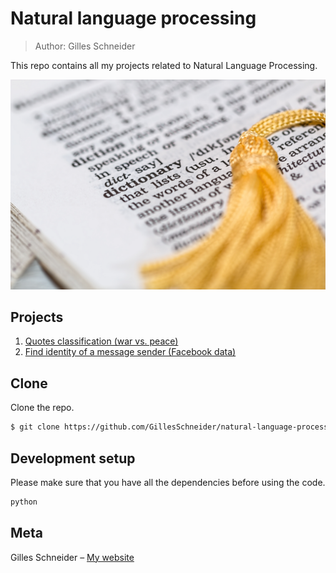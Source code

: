 # Natural language processing
> Author: Gilles Schneider

This repo contains all my projects related to Natural Language Processing. 

![](header.jpg)

## Projects

1. [Quotes classification (war vs. peace)](/quotes/)
2. [Find identity of a message sender (Facebook data)](/identity)

## Clone

Clone the repo. 

```sh
$ git clone https://github.com/GillesSchneider/natural-language-processing/

```

## Development setup

Please make sure that you have all the dependencies before using the code.

```sh
python 
```

## Meta

Gilles Schneider – [My website](https://gillesschneider.github.io/me/)



<!-- Markdown link & img dfn's -->
[nlp-image]: https://github.com/GillesSchneider/natural-language-processing/
[nlp-url]: https://github.com/GillesSchneider/natural-language-processing/
